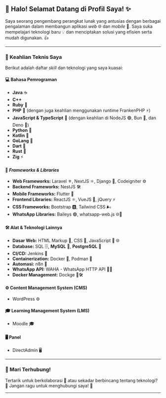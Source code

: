 ## 👋 Halo! Selamat Datang di Profil Saya! ✨

Saya seorang pengembang perangkat lunak yang antusias dengan berbagai pengalaman dalam membangun aplikasi *web* 🌐 dan *mobile* 📱. Saya suka mempelajari teknologi baru 💡 dan menciptakan solusi yang efisien serta mudah digunakan. 👍

---

### 🚀 Keahlian Teknis Saya

Berikut adalah daftar *skill* dan teknologi yang saya kuasai:

#### 💻 Bahasa Pemrograman
* **Java** ☕
* **C++**
* **Ruby** 💎
* **PHP** 🐘 (dengan juga keahlian menggunakan runtime FrankenPHP ⚡)
* **JavaScript & TypeScript** 📜 (dengan keahlian di NodeJS 🟢, Bun 🐰, dan Deno 🦖)
* **Python** 🐍
* **Kotlin** 🤖
* **GoLang** 🐹
* **Dart** 🎯
* **Rust** 🦀
* **Zig** ⚡

#### 🧩 *Frameworks & Libraries*
* **Web Frameworks:** Laravel ⚜️, NextJS ⚛️, Django 🐍, Codeigniter ⚙️
* **Backend Frameworks:** NestJS 🛠️
* **Mobile Frameworks:** Flutter 🦋
* **Frontend Libraries:** ReactJS ⚛️, VueJS 💚, jQuery ⚡
* **CSS Frameworks:** Bootstrap 🅱️, Tailwind CSS 🌬️
* **WhatsApp Libraries:** Baileys 🟢, whatsapp-web.js 🌐📱

#### 🛠️ Alat & Teknologi Lainnya
* **Dasar Web:** HTML Markup 📄, CSS 🎨, JavaScript 📜 🌐
* **Database:** SQL 🗄️, **MySQL** 🐬, **PostgreSQL** 🐘
* **CI/CD:** Jenkins 🚀
* **Containerization:** Docker 🐳, Podman 🐧
* **Automasi:** n8n 🔄
* **WhatsApp API:** WAHA - WhatsApp HTTP API 💬🔗
* **Docker Management:** Dockge 🐳🛠️

#### ⚙️ Content Management System (CMS)
* WordPress ⚙️

#### 🎓 Learning Management System (LMS)
* Moodle 🎓

#### 🖥️ Panel
* DirectAdmin 🖥️

---

### 🤝 Mari Terhubung!

Tertarik untuk berkolaborasi 🤝 atau sekadar berbincang tentang teknologi? 💬 Jangan ragu untuk menghubungi saya! 📧

---

